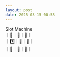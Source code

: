 ```yaml
---
layout: post
date: 2025-03-15 00:58
---
```


Slot Machine<br />
｜🔔｜🔔｜💎｜<br />
｜7️⃣｜🍇｜🍇｜<br />
｜💎｜🍒｜🍒｜<br />

